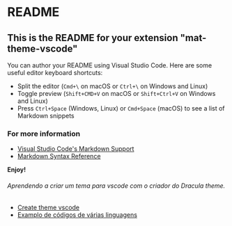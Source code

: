 # README
## This is the README for your extension "mat-theme-vscode"
You can author your README using Visual Studio Code.  Here are some useful editor keyboard shortcuts:

* Split the editor (`Cmd+\` on macOS or `Ctrl+\` on Windows and Linux)
* Toggle preview (`Shift+CMD+V` on macOS or `Shift+Ctrl+V` on Windows and Linux)
* Press `Ctrl+Space` (Windows, Linux) or `Cmd+Space` (macOS) to see a list of Markdown snippets

### For more information
* [Visual Studio Code's Markdown Support](http://code.visualstudio.com/docs/languages/markdown)
* [Markdown Syntax Reference](https://help.github.com/articles/markdown-basics/)

**Enjoy!**

###### Aprendendo a criar um tema para vscode com o criador do Dracula theme.

* [Create theme vscode](https://www.youtube.com/watch?v=FeApSxfazVg&t=651s)
* [Examplo de códigos de várias linguagens](https://github.com/dracula/template)